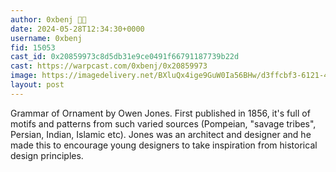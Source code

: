 ```yaml
---
author: 0xbenj 🎩🥨
date: 2024-05-28T12:34:30+0000
username: 0xbenj
fid: 15053
cast_id: 0x20859973c8d5db31e9ce0491f66791187739b22d
cast: https://warpcast.com/0xbenj/0x20859973
image: https://imagedelivery.net/BXluQx4ige9GuW0Ia56BHw/d3ffcbf3-6121-4acf-44f8-27c5dd038200/original
layout: post
---
```

Grammar of Ornament by Owen Jones. First published in 1856, it's full of motifs and patterns from such varied sources (Pompeian, "savage tribes", Persian, Indian, Islamic etc). Jones was an architect and designer and he made this to encourage young designers to take inspiration from historical design principles.  

<img src='https://imagedelivery.net/BXluQx4ige9GuW0Ia56BHw/d3ffcbf3-6121-4acf-44f8-27c5dd038200/original' alt='' referrerpolicy='no-referrer'/>
<img src='https://imagedelivery.net/BXluQx4ige9GuW0Ia56BHw/86858f97-f9ca-40aa-4c8d-11f30d6e8c00/original' alt='' referrerpolicy='no-referrer'/>